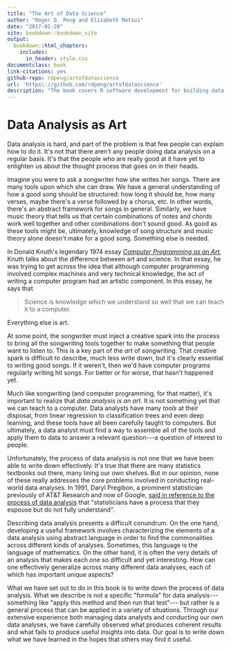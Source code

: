 ```yaml
---
title: "The Art of Data Science"
author: "Roger D. Peng and Elizabeth Matsui"
date: "2017-01-20"
site: bookdown::bookdown_site
output:
  bookdown::html_chapters:
    includes:
      in_header: style.css
documentclass: book
link-citations: yes
github-repo: rdpeng/artofdatascience
url: 'https\://github.com/rdpeng/artofdatascience'
description: "The book covers R software development for building data science tools. As the field of data science evolves, it has become clear that software development skills are essential for producing useful data science results and products. You will obtain rigorous training in the R language, including the skills for handling complex data, building R packages and developing custom data visualizations. You will learn modern software development practices to build tools that are highly reusable, modular, and suitable for use in a team-based environment or a community of developers."
---
```


# Data Analysis as Art

Data analysis is hard, and part of the problem is that few people can explain how to do it. It's not that there aren't any people doing data analysis on a regular basis. It's that the people who are really good at it have yet to enlighten us about the thought process that goes on in their heads.

Imagine you were to ask a songwriter how she writes her songs. There are many tools upon which she can draw. We have a general understanding of how a good song should be structured: how long it should be, how many verses, maybe there's a verse followed by a chorus, etc. In other words, there's an abstract framework for songs in general. Similarly, we have music theory that tells us that certain combinations of notes and chords work well together and other combinations don't sound good. As good as these tools might be, ultimately, knowledge of song structure and music theory alone doesn't make for a good song. Something else is needed.

In Donald Knuth's legendary 1974 essay [*Computer Programming as an Art*](http://www.paulgraham.com/knuth.html), Knuth talks about the difference between art and science. In that essay, he was trying to get across the idea that although computer programming involved complex machines and very technical knowledge, the act of writing a computer program had an artistic component. In this essay, he says that

> Science is knowledge which we understand so well that we can teach it to a computer.

Everything else is art. 

At some point, the songwriter must inject a creative spark into the process to bring all the songwriting tools together to make something that people want to listen to. This is a key part of the *art* of songwriting. That creative spark is difficult to describe, much less write down, but it's clearly essential to writing good songs. If it weren't, then we'd have computer programs regularly writing hit songs. For better or for worse, that hasn't happened yet.

Much like songwriting (and computer programming, for that matter), it's important to realize that *data analysis is an art*. It is not something yet that we can teach to a computer. Data analysts have many *tools* at their disposal, from linear regression to classification trees and even deep learning, and these tools have all been carefully taught to computers. But ultimately, a data analyst must find a way to assemble all of the tools and apply them to data to answer a relevant question---a question of interest to people. 

Unfortunately, the process of data analysis is not one that we have been able to write down effectively. It's true that there are many statistics textbooks out there, many lining our own shelves. But in our opinion, none of these really addresses the core problems involved in conducting real-world data analyses. In 1991, Daryl Pregibon, a prominent statistician previously of AT&T Research and now of Google, [said in reference to the process of data analysis](http://www.nap.edu/catalog/1910/the-future-of-statistical-software-proceedings-of-a-forum) that "statisticians have a process that they espouse but do not fully understand". 

Describing data analysis presents a difficult conundrum. On the one hand, developing a useful framework involves characterizing the elements of a data analysis using abstract language in order to find the commonalities across different kinds of analyses. Sometimes, this language is the language of mathematics. On the other hand, it is often the very details of an analysis that makes each one so difficult and yet interesting. How can one effectively generalize across many different data analyses, each of which has important unique aspects?

What we have set out to do in this book is to write down the process of data analysis. What we describe is not a specific "formula" for data analysis---something like "apply this method and then run that test"--- but rather is a general process that can be applied in a variety of situations. Through our extensive experience both managing data analysts and conducting our own data analyses, we have carefully observed what produces coherent results and what fails to produce useful insights into data. Our goal is to write down what we have learned in the hopes that others may find it useful.
